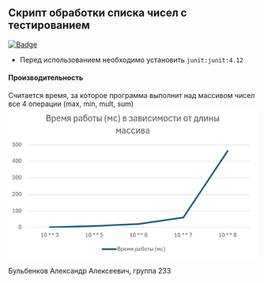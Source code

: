 ## Скрипт обработки списка чисел с тестированием
[![Badge](https://github.com/alex-bul/tphse2/actions/workflows/javatest.yml/badge.svg)](https://github.com/alex-bul/tphse2/actions/workflows/javatest.yml)
- Перед использованием необходимо установить `junit:junit:4.12`

#### Производительность
Считается время, за которое программа выполнит над массивом чисел все 4 операции (max, min, mult, sum)
![Моя картинка](https://github.com/alex-bul/tphse2/blob/master/speed_result.jpg?raw=true)


Бульбенков Александр Алексеевич, группа 233
